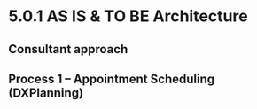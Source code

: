 # 5.0.1 AS IS & TO BE Architecture 
## Consultant approach

## Process 1 – Appointment Scheduling (DXPlanning)


